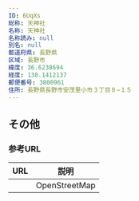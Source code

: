 ```yaml
---
ID: 6UqXs
総称: 天神社
名称: 天神社
名称読み: null
別名: null
都道府県: 長野県
区域: 長野市
緯度: 36.6238694
経度: 138.1412137
郵便番号: 3800961
住所: 長野県長野市安茂里小市３丁目８−１５
---
```


## その他

### 参考URL

| URL | 説明          |
| --- | ------------- |
|     | OpenStreetMap |
